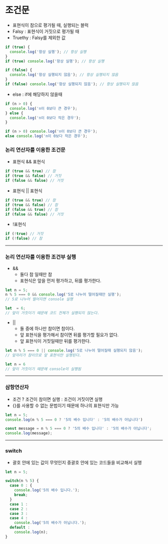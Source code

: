 # 조건문

- 표현식이 참으로 평가될 때, 실행되는 블럭
- Falsy : 표현식이 거짓으로 평가될 때
- Truethy : Falsy를 제외한 값

```js
if (true) {
  console.log('항상 실행'); // 항상 실행
}
if (true) console.log('항상 실행'); // 항상 실행

if (false) {
  console.log('항상 실행되지 않음'); // 항상 실행되지 않음
}
if (false) console.log('항상 실행되지 않음'); // 항상 실행되지 않음
```

- else : if에 해당하지 않을때

```js
if (n > 0) {
  console.log('n이 0보다 큰 경우');
} else {
  console.log('n이 0보다 작은 경우');
}

if (n > 0) console.log('n이 0보다 큰 경우');
else console.log('n이 0보다 작은 경우');
```

### 논리 연산자를 이용한 조건문

- 표현식 && 표현식
```js
if (true && true) // 참
if (true && false) // 거짓
if (false && false) // 거짓
```

- 표현식 || 표현식
```js
if (true && true) // 참
if (true && false) // 참
if (false && true) // 참
if (false && false) // 거짓
```

- !표현식
```js
if (!true) // 거짓
if (!false) // 참
```

---

### 논리 연산자를 이용한 조건부 실행

- &&
  - 둘다 참 일때만 참
  - 표현식은 앞을 먼저 평가하고, 뒤를 평가한다. 

```js
let n = 5;
n % 5 === 0 && console.log('5로 나누어 떨어질때만 실행');
// 5로 나누어 떨어지면 console 실행

let  = 6;
// 앞이 거짓이기 때문에 코드 전체가 실행되지 않는다.
```

- ||
  - 둘 중에 하나만 참이면 참이다.
  - 앞 표현식을 평가해서 참이면 뒤를 평가할 필요가 없다.
  - 앞 표현식이 거짓일때만 뒤를 평가한다.

```js
let n % 5 === 0 || console.log('5로 나누어 떨어질때 실행되지 않음');
// 앞자리가 참이므로 앞 표현식만 실행된다.

let n = 6
// 앞이 거짓이기 때문에 console이 실행됨
```

---

### 삼항연산자
- 조건 ? 조건이 참이면 실행 : 조건이 거짓이면 실행
- {}를 사용할 수 없는 문법이기 때문에 하나의 표현식만 가능

```js
let n = 5;
console.log(n % 5 === 0 ? '5의 배수 입니다' : '5의 배수가 아닙니다')

const message = n % 5 === 0 ? '5의 배수 입니다' : '5의 배수가 아닙니다';
console.log(message);
```

---

### switch
- 괄호 안에 있는 값이 무엇인지 중괄호 안에 있는 코드들을 비교해서 실행

```js
let n = 5;

switch(n % 5) {
  case 0 : {
    console.log('5의 배수 입니다.');
    break;
  }
  case 1 :
  case 2 :
  case 3 :
  case 4 :
    console.log('5의 배수가 아닙니다.');
  default :
    console.log(n);
}
```
